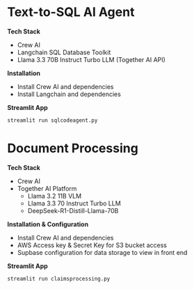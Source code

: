 # Text-to-SQL AI Agent
**Tech Stack**
- Crew AI
- Langchain SQL Database Toolkit
- Llama 3.3 70B Instruct Turbo LLM (Together AI API)

**Installation**
- Install Crew AI and dependencies
- Install Langchain and dependencies

**Streamlit App**
```bash
streamlit run sqlcodeagent.py
```

# Document Processing
**Tech Stack**
- Crew AI
- Together AI Platform
  - Llama 3.2 11B VLM
  - Llama 3.3 70 Instruct Turbo LLM
  - DeepSeek-R1-Distill-Llama-70B

**Installation & Configuration**
- Install Crew AI and dependencies
- AWS Access key & Secret Key for S3 bucket access
- Supbase configuration for data storage to view in front end

**Streamlit App**
```bash
streamlit run claimsprocessing.py
```
